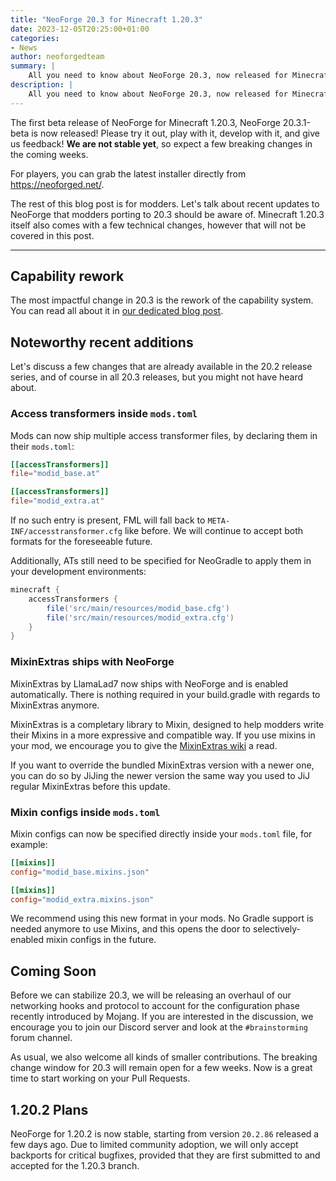 ```yaml
---
title: "NeoForge 20.3 for Minecraft 1.20.3"
date: 2023-12-05T20:25:00+01:00
categories:
- News
author: neoforgedteam
summary: |
    All you need to know about NeoForge 20.3, now released for Minecraft 1.20.3.
description: |
    All you need to know about NeoForge 20.3, now released for Minecraft 1.20.3.
---
```


The first beta release of NeoForge for Minecraft 1.20.3, NeoForge 20.3.1-beta is now released!
Please try it out, play with it, develop with it, and give us feedback!
**We are not stable yet**, so expect a few breaking changes in the coming weeks.

For players, you can grab the latest installer directly from https://neoforged.net/.

The rest of this blog post is for modders.
Let's talk about recent updates to NeoForge that modders porting to 20.3 should be aware of.
Minecraft 1.20.3 itself also comes with a few technical changes, however that will not be covered in this post.

****

## Capability rework
The most impactful change in 20.3 is the rework of the capability system.
You can read all about it in [our dedicated blog post](../20.3capability-rework/).

## Noteworthy recent additions
Let's discuss a few changes that are already available in the 20.2 release series,
and of course in all 20.3 releases,
but you might not have heard about.

### Access transformers inside `mods.toml`
Mods can now ship multiple access transformer files, by declaring them in their `mods.toml`:
```toml
[[accessTransformers]]
file="modid_base.at"

[[accessTransformers]]
file="modid_extra.at"
```
If no such entry is present, FML will fall back to `META-INF/accesstransformer.cfg` like before.
We will continue to accept both formats for the foreseeable future.

Additionally, ATs still need to be specified for NeoGradle to apply them in your development environments:
```groovy
minecraft {
    accessTransformers {
        file('src/main/resources/modid_base.cfg')
        file('src/main/resources/modid_extra.cfg')
    }
}
```

### MixinExtras ships with NeoForge
MixinExtras by LlamaLad7 now ships with NeoForge and is enabled automatically. There is nothing required in your build.gradle with regards to MixinExtras anymore.

MixinExtras is a completary library to Mixin, designed to help modders write their Mixins in a more expressive and compatible way.
If you use mixins in your mod, we encourage you to give the [MixinExtras wiki](https://github.com/LlamaLad7/MixinExtras/wiki) a read.

If you want to override the bundled MixinExtras version with a newer one, you can do so by JiJing the newer version the same way you used to JiJ regular MixinExtras before this update.

### Mixin configs inside `mods.toml`
Mixin configs can now be specified directly inside your `mods.toml` file, for example:
```toml
[[mixins]]
config="modid_base.mixins.json"

[[mixins]]
config="modid_extra.mixins.json"
```

We recommend using this new format in your mods.
No Gradle support is needed anymore to use Mixins,
and this opens the door to selectively-enabled mixin configs in the future.

## Coming Soon
Before we can stabilize 20.3,
we will be releasing an overhaul of our networking hooks and protocol to account for the configuration phase recently introduced by Mojang.
If you are interested in the discussion, we encourage you to join our Discord server and look at the `#brainstorming` forum channel.

As usual, we also welcome all kinds of smaller contributions.
The breaking change window for 20.3 will remain open for a few weeks.
Now is a great time to start working on your Pull Requests.

## 1.20.2 Plans
NeoForge for 1.20.2 is now stable, starting from version `20.2.86` released a few days ago.
Due to limited community adoption,
we will only accept backports for critical bugfixes,
provided that they are first submitted to and accepted for the 1.20.3 branch.

